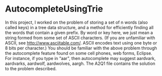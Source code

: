 # AutocompleteUsingTrie
In this project, I worked on the problem of storing a set of n words (also called keys) in a tree data structure, and a method for efficiently finding all the words that contain a given prefix. By word or key here, we just mean a string formed from some set of ASCII characters. (If you are unfamiliar with ASCII, see http://www.asciitable.com/. ASCII encodes text using one byte or 8 bits per character.) You should be familiar with the above problem through the autocomplete feature found on some cell phones, web forms, Eclipse. For instance, if you type in “aar", then autocomplete may suggest aardvark, aardvarks, aardwolf, aardwolves, aargh.
The A2Q1 file contains the solution to the problem described.
